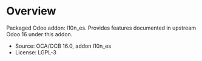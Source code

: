 # Overview

Packaged Odoo addon: l10n_es. Provides features documented in upstream Odoo 16 under this addon.

- Source: OCA/OCB 16.0, addon l10n_es
- License: LGPL-3

